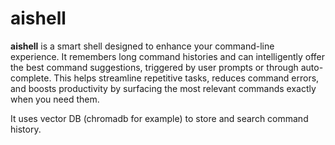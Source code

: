 # aishell

**aishell** is a smart shell designed to enhance your command-line experience. It remembers long command histories and can intelligently offer the best command suggestions, triggered by user prompts or through auto-complete. This helps streamline repetitive tasks, reduces command errors, and boosts productivity by surfacing the most relevant commands exactly when you need them.

It uses vector DB (chromadb for example) to store and search command history.
